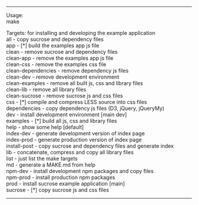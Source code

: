   
--------------------------------------  
  Usage:  
    make <target>  
  
  Targets: for installing and developing the example application  
    all                 - copy sucrose and dependency files  
    app                 - [\*] build the examples app js file  
    clean               - remove sucrose and dependency files  
    clean-app           - remove the examples app js file  
    clean-css           - remove the examples css file  
    clean-dependencies  - remove dependency js files  
    clean-dev           - remove development environment  
    clean-examples      - remove all built js, css and library files  
    clean-lib           - remove all library files  
    clean-sucrose       - remove sucrose js and css files  
    css                 - [\*] compile and compress LESS source into css files  
    dependencies        - copy dependency js files (D3, jQuery, jQueryMy)  
    dev                 - install development environment [main dev]  
    examples            - [\*] build all js, css and library files  
    help                - show some help [default]  
    index-dev           - generate development version of index page  
    index-prod          - generate production version of index page  
    install-post        - copy sucrose and dependency files and generate index  
    lib                 - concatenate, compress and copy all library files  
    list                - just list the make targets  
    md                  - generate a MAKE.md from help  
    npm-dev             - install development npm packages and copy files  
    npm-prod            - install production npm packages  
    prod                - install sucrose example application [main]  
    sucrose             - [\*] copy sucrose js and css files  
   
--------------------------------------  
   
